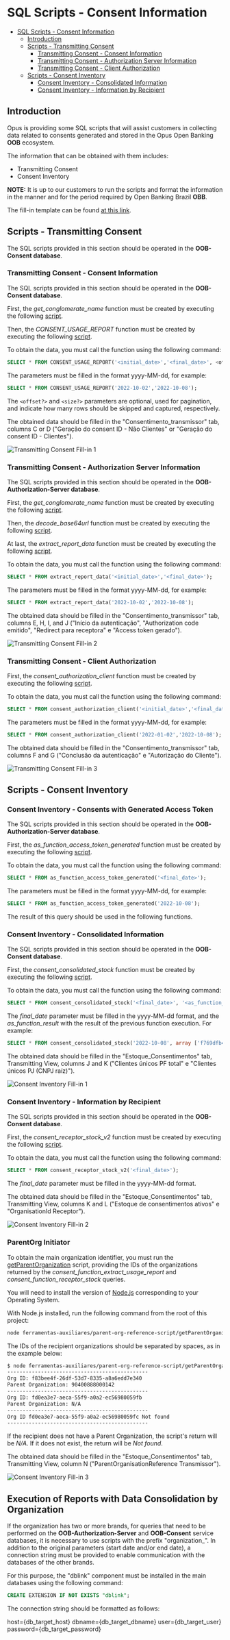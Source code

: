 # SQL Scripts - Consent Information

- [SQL Scripts - Consent Information](#sql-scripts---consent-information)
  - [Introduction](#introduction)
  - [Scripts - Transmitting Consent](#scripts---transmitting-consent)
    - [Transmitting Consent - Consent Information](#transmitting-consent---consent-information)
    - [Transmitting Consent - Authorization Server Information](#transmitting-consent---authorization-server-information)
    - [Transmitting Consent - Client Authorization](#transmitting-consent---client-authorization)    
  - [Scripts - Consent Inventory](#scripts---consent-inventory)
    - [Consent Inventory - Consolidated Information](#consent-inventory---consolidated-information)
    - [Consent Inventory - Information by Recipient](#consent-inventory---information-by-recipient)

## Introduction

Opus is providing some SQL scripts that will assist customers in collecting data related to consents generated and stored in the Opus Open Banking **OOB** ecosystem.

The information that can be obtained with them includes:

- Transmitting Consent
- Consent Inventory

**NOTE:** It is up to our customers to run the scripts and format the information in the manner and for the period required by Open Banking Brazil **OBB**.

The fill-in template can be found [at this link](attachments/fase_2_interoperabilidade_modelo.xlsx).

## Scripts - Transmitting Consent

The SQL scripts provided in this section should be operated in the **OOB-Consent database**.

### Transmitting Consent - Consent Information

The SQL scripts provided in this section should be operated in the **OOB-Consent database**.

First, the *get_conglomerate_name* function must be created by executing the following [script](../commons/attachments/function_get_conglomerate_name.sql).

Then, the *CONSENT_USAGE_REPORT* function must be created by executing the following [script](attachments/consent_function_extract_usage_report.sql).

To obtain the data, you must call the function using the following command:

```sql
SELECT * FROM CONSENT_USAGE_REPORT('<initial_date>','<final_date>', <offset?>, <size?>);
```

The parameters must be filled in the format yyyy-MM-dd, for example:

```sql
SELECT * FROM CONSENT_USAGE_REPORT('2022-10-02','2022-10-08');
```

The `<offset?>` and `<size?>` parameters are optional, used for pagination, and indicate how many rows should be skipped and captured, respectively.

The obtained data should be filled in the "Consentimento_transmissor" tab, columns C or D ("Geração do consent ID - Não Clientes" or "Geração do consent ID   -  Clientes").

![Transmitting Consent Fill-in 1](attachments/img/img_consent_usage_report.png)

### Transmitting Consent - Authorization Server Information

The SQL scripts provided in this section should be operated in the **OOB-Authorization-Server database**.

First, the *get_conglomerate_name* function must be created by executing the following [script](../commons/attachments/function_get_conglomerate_name.sql).

Then, the *decode_base64url* function must be created by executing the following [script](attachments/as_function_decode_base64url.sql).

At last, the *extract_report_data* function must be created by executing the following [script](attachments/as_function_extract_report_data.sql).

To obtain the data, you must call the function using the following command:

```sql
SELECT * FROM extract_report_data('<initial_date>','<final_date>');
```

The parameters must be filled in the format yyyy-MM-dd, for example:

```sql
SELECT * FROM extract_report_data('2022-10-02','2022-10-08');
```

The obtained data should be filled in the "Consentimento_transmissor" tab, columns E, H, I, and J ("Início da autenticação", "Authorization code emitido", "Redirect para receptora" e "Access token gerado").

![Transmitting Consent Fill-in 2](attachments/img/img_extract_report_data.png)

### Transmitting Consent - Client Authorization

First, the *consent_authorization_client* function must be created by executing the following [script](attachments/consent_function_authorization_client.sql).

To obtain the data, you must call the function using the following command:

```sql
SELECT * FROM consent_authorization_client('<initial_date>','<final_date>');
```

The parameters must be filled in the format yyyy-MM-dd, for example:

```sql
SELECT * FROM consent_authorization_client('2022-01-02','2022-10-08');
```

The obtained data should be filled in the "Consentimento_transmissor" tab, columns F and G ("Conclusão da autenticação" e "Autorização do Cliente").

![Transmitting Consent Fill-in 3](attachments/img/img_consent_authorization_client.png)

## Scripts - Consent Inventory

### Consent Inventory - Consents with Generated Access Token

The SQL scripts provided in this section should be operated in the **OOB-Authorization-Server database**.

First, the *as_function_access_token_generated* function must be created by executing the following [script](attachments/as_function_access_token_generated.sql).

To obtain the data, you must call the function using the following command:

```sql
SELECT * FROM as_function_access_token_generated('<final_date>');
```

The parameters must be filled in the format yyyy-MM-dd, for example:

```sql
SELECT * FROM as_function_access_token_generated('2022-10-08');
```

The result of this query should be used in the following functions.

### Consent Inventory - Consolidated Information

The SQL scripts provided in this section should be operated in the **OOB-Consent database**.

First, the *consent_consolidated_stock* function must be created by executing the following [script](attachments/consent_function_consolidated_stock.sql).

To obtain the data, you must call the function using the following command:

```sql
SELECT * FROM consent_consolidated_stock('<final_date>', '<as_function_result>');
```

The *final_date* parameter must be filled in the yyyy-MM-dd format, and the *as_function_result* with the result of the previous function execution. For example:

```sql
SELECT * FROM consent_consolidated_stock('2022-10-08', array ['f769dfb4-e537-4458-9408-42b24ef1edc8','c33da603-f7a6-42af-9eba-d10ca59c463b']);
```

The obtained data should be filled in the "Estoque_Consentimentos" tab, Transmitting View, columns J and K ("Clientes únicos PF total" e "Clientes únicos PJ (CNPJ raíz)").

![Consent Inventory Fill-in 1](attachments/img/img_consent_consolidated_stock.png)

### Consent Inventory - Information by Recipient

The SQL scripts provided in this section should be operated in the **OOB-Consent database**.

First, the *consent_receptor_stock_v2* function must be created by executing the following [script](attachments/consent_function_receptor_stock_v2.sql).

To obtain the data, you must call the function using the following command:

```sql
SELECT * FROM consent_receptor_stock_v2('<final_date>');
```

The *final_date* parameter must be filled in the yyyy-MM-dd format.

The obtained data should be filled in the "Estoque_Consentimentos" tab, Transmitting View, columns K and L ("Estoque de consentimentos ativos" e "OrganisationId Receptor").

![Consent Inventory Fill-in 2](attachments/img/img_consent_receptor_stock.png)

### ParentOrg Initiator

To obtain the main organization identifier, you must run the [getParentOrganization](../parent-org-reference-script/getParentOrganization.js) script, providing the IDs of the organizations returned by the *consent_function_extract_usage_report* and *consent_function_receptor_stock* queries.

You will need to install the version of [Node.js](https://nodejs.org/en/download) corresponding to your Operating System.

With Node.js installed, run the following command from the root of this project:

```bash
node ferramentas-auxiliares/parent-org-reference-script/getParentOrganization.js [Initiator Org IDs]
```

The IDs of the recipient organizations should be separated by spaces, as in the example below:

```bash
$ node ferramentas-auxiliares/parent-org-reference-script/getParentOrganization.js f83bee4f-26df-53d7-8335-a8a6edd7e340 fd0ea3e7-aeca-55f9-a0a2-ec56980059fb fd0ea3e7-aeca-55f9-a0a2-ec56980059fc
----------------------------------------------
Org ID: f83bee4f-26df-53d7-8335-a8a6edd7e340
Parent Organization: 90400888000142
----------------------------------------------
Org ID: fd0ea3e7-aeca-55f9-a0a2-ec56980059fb
Parent Organization: N/A
----------------------------------------------
Org ID fd0ea3e7-aeca-55f9-a0a2-ec56980059fc Not found
----------------------------------------------
```

If the recipient does not have a Parent Organization, the script's return will be *N/A*. If it does not exist, the return will be *Not found*.

The obtained data should be filled in the "Estoque_Consentimentos" tab, Transmitting View, column N ("ParentOrganisationReference Transmissor").

![Consent Inventory Fill-in 3](attachments/img/img_getParentOrganization.png)

## Execution of Reports with Data Consolidation by Organization

If the organization has two or more brands, for queries that need to be performed on the **OOB-Authorization-Server** and **OOB-Consent** service databases, it is necessary to use scripts with the prefix "organization_". In addition to the original parameters (start date and/or end date), a connection string must be provided to enable communication with the databases of the other brands.

For this purpose, the "dblink" component must be installed in the main databases using the following command:

```sql
CREATE EXTENSION IF NOT EXISTS "dblink";
```

The connection string should be formatted as follows:

host={db_target_host} dbname={db_target_dbname} user={db_target_user} password={db_target_password}
